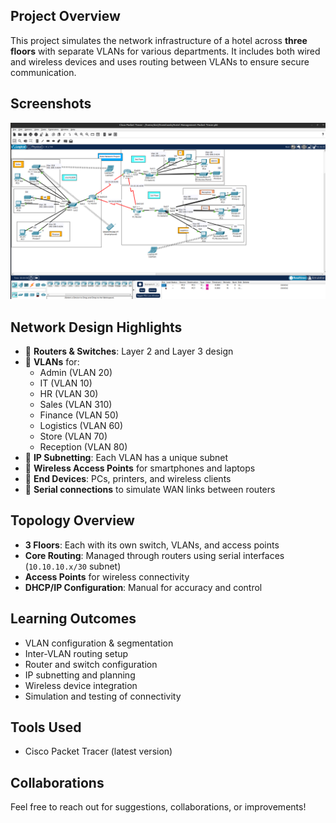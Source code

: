 ## Project Overview

This project simulates the network infrastructure of a hotel across **three floors** with separate VLANs for various departments. It includes both wired and wireless devices and uses routing between VLANs to ensure secure communication.

## Screenshots
![Hotel Management](image.png)

## Network Design Highlights

- 🔹 **Routers & Switches**: Layer 2 and Layer 3 design  
- 🔹 **VLANs** for:
  - Admin (VLAN 20)  
  - IT (VLAN 10)  
  - HR (VLAN 30)  
  - Sales (VLAN 310)  
  - Finance (VLAN 50)  
  - Logistics (VLAN 60)  
  - Store (VLAN 70)  
  - Reception (VLAN 80)
- 🔹 **IP Subnetting**: Each VLAN has a unique subnet  
- 🔹 **Wireless Access Points** for smartphones and laptops  
- 🔹 **End Devices**: PCs, printers, and wireless clients  
- 🔹 **Serial connections** to simulate WAN links between routers

## Topology Overview

- **3 Floors**: Each with its own switch, VLANs, and access points  
- **Core Routing**: Managed through routers using serial interfaces (`10.10.10.x/30` subnet)  
- **Access Points** for wireless connectivity  
- **DHCP/IP Configuration**: Manual for accuracy and control

## Learning Outcomes

- VLAN configuration & segmentation  
- Inter-VLAN routing setup  
- Router and switch configuration  
- IP subnetting and planning  
- Wireless device integration  
- Simulation and testing of connectivity

## Tools Used

- Cisco Packet Tracer (latest version)

## Collaborations

Feel free to reach out for suggestions, collaborations, or improvements!


